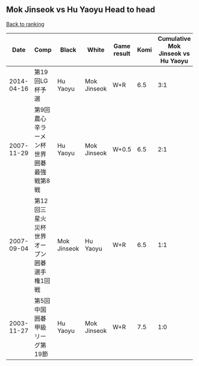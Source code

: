 ## Mok Jinseok vs Hu Yaoyu Head to head

[Back to ranking](../../index.md)




| **Date** | **Comp** | **Black** | **White** | **Game result** | **Komi** | **Cumulative Mok Jinseok vs Hu Yaoyu** | **Mok Jinseok streak** | **Hu Yaoyu streak** | 
| --- | --- | --- | --- | --- | --- | --- | --- | --- |
| 2014-04-16 | 第19回LG杯予選 | Hu Yaoyu | Mok Jinseok | W+R | 6.5 | 3:1 | 2 | 0 | 
| 2007-11-29 | 第9回農心辛ラーメン杯世界囲碁最強戦第8戦 | Hu Yaoyu | Mok Jinseok | W+0.5 | 6.5 | 2:1 | 1 | 0 | 
| 2007-09-04 | 第12回三星火災杯世界オープン囲碁選手権1回戦 | Mok Jinseok | Hu Yaoyu | W+R | 6.5 | 1:1 | 0 | 1 | 
| 2003-11-27 | 第5回中国囲碁甲級リーグ第19節 | Hu Yaoyu | Mok Jinseok | W+R | 7.5 | 1:0 | 1 | 0 |




